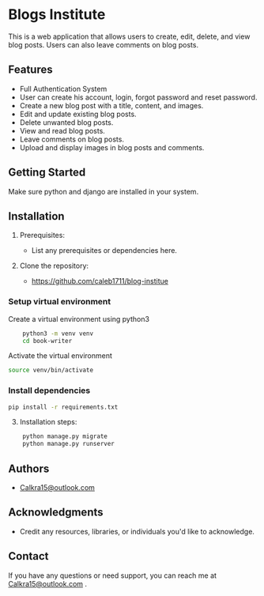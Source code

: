 # Blogs Institute

This is a web application that allows users to create, edit, delete, and view blog posts. Users can also leave comments on blog posts.

## Features

- Full Authentication System
- User can create his account, login, forgot password and reset password. 
- Create a new blog post with a title, content, and images.
- Edit and update existing blog posts.
- Delete unwanted blog posts.
- View and read blog posts.
- Leave comments on blog posts.
- Upload and display images in blog posts and comments.

## Getting Started
Make sure python and django are installed in your system. 

## Installation

1. Prerequisites:
   - List any prerequisites or dependencies here.

2. Clone the repository:
   - https://github.com/caleb1711/blog-institue

### Setup virtual environment
Create a virtual environment using python3
```bash
    python3 -m venv venv
    cd book-writer
```
Activate the virtual environment
```bash
source venv/bin/activate
```

### Install dependencies
```bash
pip install -r requirements.txt
```

3. Installation steps:
```bash
    python manage.py migrate
    python manage.py runserver
```

## Authors

- Calkra15@outlook.com


## Acknowledgments

- Credit any resources, libraries, or individuals you'd like to acknowledge.

## Contact

If you have any questions or need support, you can reach me at Calkra15@outlook.com
.

